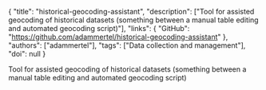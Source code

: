 {
  "title": "historical-geocoding-assistant",
  "description": ["Tool for assisted geocoding of historical datasets (something between a manual table editing and automated geocoding script)"],
  "links": {
    "GitHub": "https://github.com/adammertel/historical-geocoding-assistant"
  },
  "authors": ["adammertel"],
  "tags": ["Data collection and management"],
  "doi": null
}

<!-- Generated by csv2md.R – do not edit by hand -->

Tool for assisted geocoding of historical datasets (something between a manual table editing and automated geocoding script)